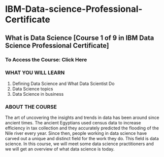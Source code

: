 # IBM-Data-science-Professional-Certificate
## What is Data Science [Course 1 of 9 in IBM Data Science Professional Certificate]
### To Access the Course: Click Here
### WHAT YOU WILL LEARN
1.	Defining Data Science and What Data Scientist Do
2.	Data Science topics
3.	Data Science in business
### ABOUT THE COURSE
The art of uncovering the insights and trends in data has been around since ancient times. The ancient Egyptians used census data to increase efficiency in tax collection and they accurately predicted the flooding of the Nile river every year. Since then, people working in data science have carved out a unique and distinct field for the work they do. This field is data science. In this course, we will meet some data science practitioners and we will get an overview of what data science is today.
